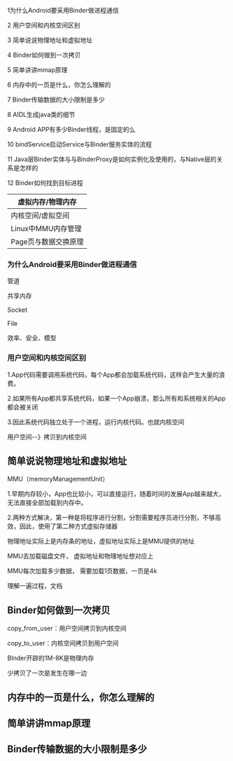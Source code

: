 1为什么Android要采用Binder做进程通信

2 用户空间和内核空间区别

3 简单说说物理地址和虚拟地址

4 Binder如何做到一次拷贝

5 简单讲讲mmap原理

6 内存中的一页是什么，你怎么理解的

7  Binder传输数据的大小限制是多少

8  AIDL生成java类的细节   

9 Android APP有多少Binder线程，是固定的么

10 bindService启动Service与Binder服务实体的流程

11 Java层Binder实体与与BinderProxy是如何实例化及使用的，与Native层的关系是怎样的

12 Binder如何找到目标进程

| 虚拟内存/物理内存    |
| -------------------- |
| 内核空间/虚拟空间    |
| Linux中MMU内存管理   |
| Page页与数据交换原理 |



### 为什么Android要采用Binder做进程通信

管道

共享内存

Socket

File



效率、安全、模型

###  用户空间和内核空间区别

1.App代码需要调用系统代码，每个App都会加载系统代码，这样会产生大量的浪费。

2.如果所有App都共享系统代码，如果一个App崩溃，那么所有和系统相关的App都会被关闭

3.因此系统代码独立处于一个进程，运行内核代码。也就内核空间



用户空间--》拷贝到内核空间



## 简单说说物理地址和虚拟地址

MMU（memoryManagementUnit）

1.早期内存较小，App也比较小，可以直接运行，随着时间的发展App越来越大，无法直接全部加载到内存中。

2.两种方式解决，第一种是将程序进行分割，分割需要程序员进行分割，不够高效，因此，使用了第二种方式虚拟存储器

 

物理地址实际上是内存条的地址，虚拟地址实际上是MMU提供的地址

MMU去加载磁盘文件， 虚拟地址和物理地址想对应上



MMU每次加载多少数据， 需要加载1页数据，一页是4k

 

理解一遍过程，文档



## Binder如何做到一次拷贝

copy_from_user：用户空间拷贝到内核空间

copy_to_user：内核空间拷贝到用户空间



BInder开辟的1M-8K是物理内存



少拷贝了一次是发生在哪一边



## 内存中的一页是什么，你怎么理解的

##  简单讲讲mmap原理

## Binder传输数据的大小限制是多少



